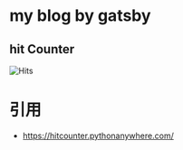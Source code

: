 # my blog by gatsby

## hit Counter
<img src="http://39.108.57.183:8020/api/v1/count/tag.svg?url=http%3A%2F%2Fblog.angelxiang.com" alt="Hits"/>

# 引用
- https://hitcounter.pythonanywhere.com/
